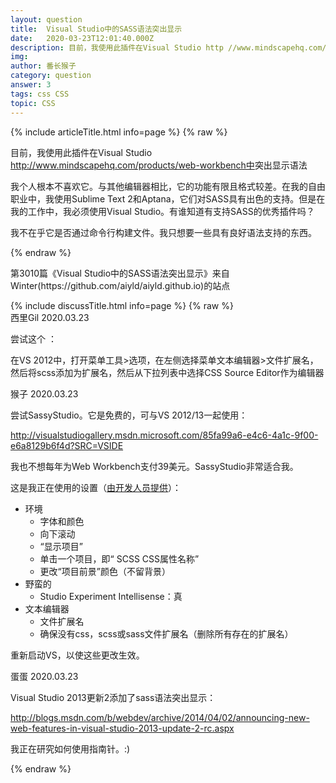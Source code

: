 ```yaml
---
layout: question
title:  Visual Studio中的SASS语法突出显示
date:   2020-03-23T12:01:40.000Z
description: 目前，我使用此插件在Visual Studio http //www.mindscapehq.com/products/web-workbench中突出显...
img: 
author: 番长猴子
category: question
answer: 3
tags: css CSS
topic: CSS
---
```

<div class="article-root">
  <div class="article">
    {% include articleTitle.html info=page %}
    {% raw %}
    <div class="article-content"><p><font style="vertical-align: inherit;"><font style="vertical-align: inherit;">目前，我使用此插件在Visual Studio </font><a href="http://www.mindscapehq.com/products/web-workbench" rel="noreferrer"><font style="vertical-align: inherit;">http://www.mindscapehq.com/products/web-workbench中</font></a><font style="vertical-align: inherit;">突出显示语法</font></font><a href="http://www.mindscapehq.com/products/web-workbench" rel="noreferrer"><font style="vertical-align: inherit;"></font></a> </p>

<p><font style="vertical-align: inherit;"><font style="vertical-align: inherit;">我个人根本不喜欢它。</font><font style="vertical-align: inherit;">与其他编辑器相比，它的功能有限且格式较差。</font><font style="vertical-align: inherit;">在我的自由职业中，我使用Sublime Text 2和Aptana，它们对SASS具有出色的支持。</font><font style="vertical-align: inherit;">但是在我的工作中，我必须使用Visual Studio。</font><font style="vertical-align: inherit;">有谁知道有支持SASS的优秀插件吗？</font></font></p>

<p><font style="vertical-align: inherit;"><font style="vertical-align: inherit;">我不在乎它是否通过命令行构建文件。</font><font style="vertical-align: inherit;">我只想要一些具有良好语法支持的东西。</font></font></p></div>
    {% endraw %}
  </div>
  <p class="winter_mark">第3010篇《Visual Studio中的SASS语法突出显示》来自Winter(https://github.com/aiyld/aiyld.github.io)的站点</p>
  <div class="discuss-wrapper">
    {% include discussTitle.html info=page %}
    {% raw %}
    <div class="discuss-list">
    <div class="discuss-item">
        <div class="discuss-parent">
          <div class="discuss-meta">
            <span class="discuss-user">西里Gil</span>
            <span class="discuss-time">2020.03.23</span>
          </div>
          <div class="discuss-comment"><p><font style="vertical-align: inherit;"><font style="vertical-align: inherit;">尝试这个 ：</font></font></p>

<p><font style="vertical-align: inherit;"><font style="vertical-align: inherit;">在VS 2012中，打开菜单工具&gt;选项，在左侧选择菜单文本编辑器&gt;文件扩展名，然后将scss添加为扩展名，然后从下拉列表中选择CSS Source Editor作为编辑器</font></font></p></div>
        </div></div><div class="discuss-item">
        <div class="discuss-parent">
          <div class="discuss-meta">
            <span class="discuss-user">猴子</span>
            <span class="discuss-time">2020.03.23</span>
          </div>
          <div class="discuss-comment"><p><font style="vertical-align: inherit;"><font style="vertical-align: inherit;">尝试SassyStudio。</font><font style="vertical-align: inherit;">它是免费的，可与VS 2012/13一起使用：</font></font></p>

<p><a href="http://visualstudiogallery.msdn.microsoft.com/85fa99a6-e4c6-4a1c-9f00-e6a8129b6f4d?SRC=VSIDE"><font style="vertical-align: inherit;"><font style="vertical-align: inherit;">http://visualstudiogallery.msdn.microsoft.com/85fa99a6-e4c6-4a1c-9f00-e6a8129b6f4d?SRC=VSIDE</font></font></a></p>

<p><font style="vertical-align: inherit;"><font style="vertical-align: inherit;">我也不想每年为Web Workbench支付39美元。</font><font style="vertical-align: inherit;">SassyStudio非常适合我。</font></font></p>

<p><font style="vertical-align: inherit;"><font style="vertical-align: inherit;">这是我正在使用的设置（</font></font><a href="https://github.com/darrenkopp/SassyStudio/issues/27"><font style="vertical-align: inherit;"><font style="vertical-align: inherit;">由开发人员提供</font></font></a><font style="vertical-align: inherit;"><font style="vertical-align: inherit;">）：</font></font></p>

<ul>
<li><font style="vertical-align: inherit;"><font style="vertical-align: inherit;">环境
</font></font><ul>
<li><font style="vertical-align: inherit;"><font style="vertical-align: inherit;">字体和颜色</font></font></li>
<li><font style="vertical-align: inherit;"><font style="vertical-align: inherit;">向下滚动</font></font></li>
<li><font style="vertical-align: inherit;"><font style="vertical-align: inherit;">“显示项目”</font></font></li>
<li><font style="vertical-align: inherit;"><font style="vertical-align: inherit;">单击一个项目，即“ SCSS CSS属性名称”</font></font></li>
<li><font style="vertical-align: inherit;"><font style="vertical-align: inherit;">更改“项目前景”颜色（不留背景）</font></font></li>
</ul></li>
<li><font style="vertical-align: inherit;"><font style="vertical-align: inherit;">野蛮的
</font></font><ul>
<li><font style="vertical-align: inherit;"><font style="vertical-align: inherit;">Studio Experiment Intellisense：真</font></font></li>
</ul></li>
<li><font style="vertical-align: inherit;"><font style="vertical-align: inherit;">文本编辑器
</font></font><ul>
<li><font style="vertical-align: inherit;"><font style="vertical-align: inherit;">文件扩展名</font></font></li>
<li><font style="vertical-align: inherit;"><font style="vertical-align: inherit;">确保没有css，scss或sass文件扩展名（删除所有存在的扩展名）</font></font></li>
</ul></li>
</ul>

<p><font style="vertical-align: inherit;"><font style="vertical-align: inherit;">重新启动VS，以使这些更改生效。</font></font></p></div>
        </div></div><div class="discuss-item">
        <div class="discuss-parent">
          <div class="discuss-meta">
            <span class="discuss-user">蛋蛋</span>
            <span class="discuss-time">2020.03.23</span>
          </div>
          <div class="discuss-comment"><p><font style="vertical-align: inherit;"><font style="vertical-align: inherit;">Visual Studio 2013更新2添加了sass语法突出显示：</font></font></p>

<p><a href="http://blogs.msdn.com/b/webdev/archive/2014/04/02/announcing-new-web-features-in-visual-studio-2013-update-2-rc.aspx" rel="nofollow"><font style="vertical-align: inherit;"><font style="vertical-align: inherit;">http://blogs.msdn.com/b/webdev/archive/2014/04/02/announcing-new-web-features-in-visual-studio-2013-update-2-rc.aspx</font></font></a></p>

<p><font style="vertical-align: inherit;"><font style="vertical-align: inherit;">我正在研究如何使用指南针。</font><font style="vertical-align: inherit;">:)</font></font></p></div>
        </div></div>
    </div>
    {% endraw %}
  </div>
<div>
